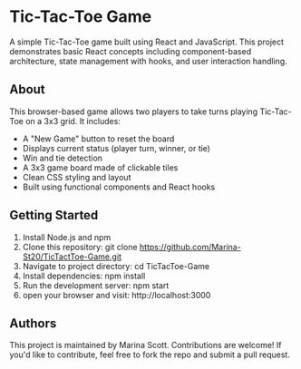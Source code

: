 # Tic-Tac-Toe Game
A simple Tic-Tac-Toe game built using React and JavaScript. This project demonstrates basic React concepts including component-based architecture, state management with hooks, and user interaction handling.

## About
This browser-based game allows two players to take turns playing Tic-Tac-Toe on a 3x3 grid. It includes:
- A "New Game" button to reset the board
- Displays current status (player turn, winner, or tie)
- Win and tie detection
- A 3x3 game board made of clickable tiles
- Clean CSS styling and layout
- Built using functional components and React hooks

## Getting Started
1. Install Node.js and npm
2. Clone this repository: git clone https://github.com/Marina-St20/TicTactToe-Game.git
3. Navigate to project directory: cd TicTacToe-Game
4. Install dependencies: npm install
5. Run the development server: npm start
6. open your browser and visit: http://localhost:3000

## Authors
This project is maintained by Marina Scott.
Contributions are welcome! If you'd like to contribute, feel free to fork the repo and submit a pull request.
